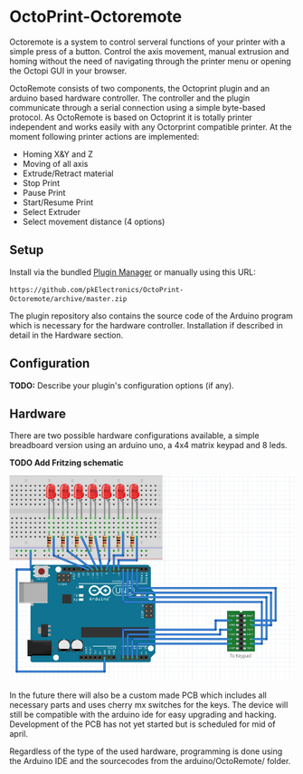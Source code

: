 # OctoPrint-Octoremote

Octoremote is a system to control serveral functions of your printer with a simple press of a button. Control the axis movement, manual extrusion and homing without the need of navigating through the printer menu or opening the Octopi GUI in your browser. 

OctoRemote consists of two components, the Octoprint plugin and an arduino based hardware controller. The controller and the plugin communicate through a serial connection using a simple byte-based protocol. As OctoRemote is based on Octoprint it is totally printer independent and works easily with any Octorprint compatible printer. At the moment following printer actions are implemented:

* Homing X&Y and Z
* Moving of all axis
* Extrude/Retract material
* Stop Print
* Pause Print
* Start/Resume Print
* Select Extruder
* Select movement distance (4 options)

## Setup

Install via the bundled [Plugin Manager](https://github.com/foosel/OctoPrint/wiki/Plugin:-Plugin-Manager)
or manually using this URL:

    https://github.com/pkElectronics/OctoPrint-Octoremote/archive/master.zip

The plugin repository also contains the source code of the Arduino program which is necessary for the hardware controller. Installation if described in detail in the Hardware section.

## Configuration

**TODO:** Describe your plugin's configuration options (if any).

## Hardware

There are two possible hardware configurations available, a simple breadboard version using an arduino uno, a 4x4 matrix keypad and 8 leds. 

**TODO Add Fritzing schematic**

![Alt text](/doku/Fritzing.PNG)

In the future there will also be a custom made PCB which includes all necessary parts and uses cherry mx switches for the keys. The device will still be compatible with the arduino ide for easy upgrading and hacking. Development of the PCB has not yet started but is scheduled for mid of april.

Regardless of the type of the used hardware, programming is done using the Arduino IDE and the sourcecodes from the arduino/OctoRemote/ folder.
